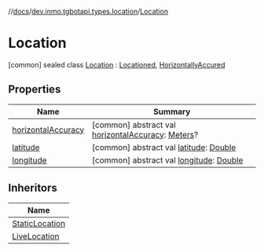//[docs](../../../index.md)/[dev.inmo.tgbotapi.types.location](../index.md)/[Location](index.md)



# Location  
 [common] sealed class [Location](index.md) : [Locationed](../../dev.inmo.tgbotapi.CommonAbstracts/-locationed/index.md), [HorizontallyAccured](../../dev.inmo.tgbotapi.CommonAbstracts/-horizontally-accured/index.md)   


## Properties  
  
|  Name |  Summary | 
|---|---|
| <a name="dev.inmo.tgbotapi.types.location/Location/horizontalAccuracy/#/PointingToDeclaration/"></a>[horizontalAccuracy](index.md#%5Bdev.inmo.tgbotapi.types.location%2FLocation%2FhorizontalAccuracy%2F%23%2FPointingToDeclaration%2F%5D%2FProperties%2F625018081)| <a name="dev.inmo.tgbotapi.types.location/Location/horizontalAccuracy/#/PointingToDeclaration/"></a> [common] abstract val [horizontalAccuracy](index.md#%5Bdev.inmo.tgbotapi.types.location%2FLocation%2FhorizontalAccuracy%2F%23%2FPointingToDeclaration%2F%5D%2FProperties%2F625018081): [Meters](../../dev.inmo.tgbotapi.types/index.md#%5Bdev.inmo.tgbotapi.types%2FMeters%2F%2F%2FPointingToDeclaration%2F%5D%2FClasslikes%2F625018081)?   <br>|
| <a name="dev.inmo.tgbotapi.types.location/Location/latitude/#/PointingToDeclaration/"></a>[latitude](index.md#%5Bdev.inmo.tgbotapi.types.location%2FLocation%2Flatitude%2F%23%2FPointingToDeclaration%2F%5D%2FProperties%2F625018081)| <a name="dev.inmo.tgbotapi.types.location/Location/latitude/#/PointingToDeclaration/"></a> [common] abstract val [latitude](index.md#%5Bdev.inmo.tgbotapi.types.location%2FLocation%2Flatitude%2F%23%2FPointingToDeclaration%2F%5D%2FProperties%2F625018081): [Double](https://kotlinlang.org/api/latest/jvm/stdlib/kotlin/-double/index.html)   <br>|
| <a name="dev.inmo.tgbotapi.types.location/Location/longitude/#/PointingToDeclaration/"></a>[longitude](index.md#%5Bdev.inmo.tgbotapi.types.location%2FLocation%2Flongitude%2F%23%2FPointingToDeclaration%2F%5D%2FProperties%2F625018081)| <a name="dev.inmo.tgbotapi.types.location/Location/longitude/#/PointingToDeclaration/"></a> [common] abstract val [longitude](index.md#%5Bdev.inmo.tgbotapi.types.location%2FLocation%2Flongitude%2F%23%2FPointingToDeclaration%2F%5D%2FProperties%2F625018081): [Double](https://kotlinlang.org/api/latest/jvm/stdlib/kotlin/-double/index.html)   <br>|


## Inheritors  
  
|  Name | 
|---|
| <a name="dev.inmo.tgbotapi.types.location/StaticLocation///PointingToDeclaration/"></a>[StaticLocation](../-static-location/index.md)|
| <a name="dev.inmo.tgbotapi.types.location/LiveLocation///PointingToDeclaration/"></a>[LiveLocation](../-live-location/index.md)|

